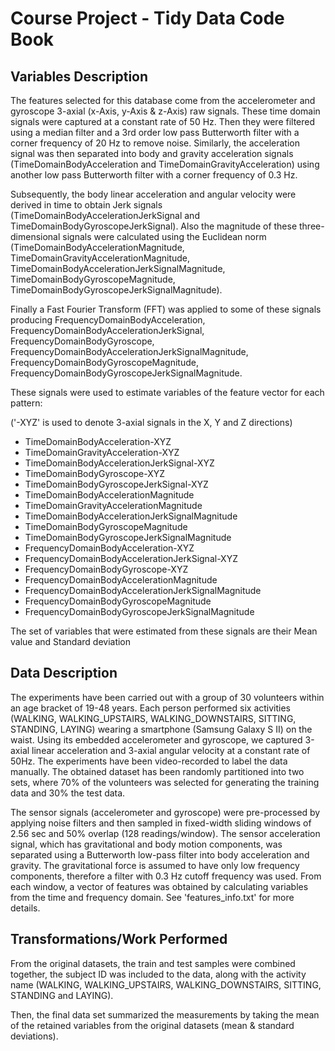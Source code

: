 # Course Project - Tidy Data Code Book
 
## Variables Description
 
The features selected for this database come from the accelerometer and gyroscope 3-axial (x-Axis, y-Axis & z-Axis) raw signals. These time domain signals were captured at a constant rate of 50 Hz. Then they were filtered using a median filter and a 3rd order low pass Butterworth filter with a corner frequency of 20 Hz to remove noise. Similarly, the acceleration signal was then separated into body and gravity acceleration signals (TimeDomainBodyAcceleration and TimeDomainGravityAcceleration) using another low pass Butterworth filter with a corner frequency of 0.3 Hz. 

Subsequently, the body linear acceleration and angular velocity were derived in time to obtain Jerk signals (TimeDomainBodyAccelerationJerkSignal and TimeDomainBodyGyroscopeJerkSignal). Also the magnitude of these three-dimensional signals were calculated using the Euclidean norm (TimeDomainBodyAccelerationMagnitude, TimeDomainGravityAccelerationMagnitude, TimeDomainBodyAccelerationJerkSignalMagnitude, TimeDomainBodyGyroscopeMagnitude, TimeDomainBodyGyroscopeJerkSignalMagnitude). 

Finally a Fast Fourier Transform (FFT) was applied to some of these signals producing FrequencyDomainBodyAcceleration, FrequencyDomainBodyAccelerationJerkSignal, FrequencyDomainBodyGyroscope, FrequencyDomainBodyAccelerationJerkSignalMagnitude, FrequencyDomainBodyGyroscopeMagnitude, FrequencyDomainBodyGyroscopeJerkSignalMagnitude.

These signals were used to estimate variables of the feature vector for each pattern: 

('-XYZ' is used to denote 3-axial signals in the X, Y and Z directions)
- TimeDomainBodyAcceleration-XYZ
- TimeDomainGravityAcceleration-XYZ
- TimeDomainBodyAccelerationJerkSignal-XYZ
- TimeDomainBodyGyroscope-XYZ
- TimeDomainBodyGyroscopeJerkSignal-XYZ
- TimeDomainBodyAccelerationMagnitude
- TimeDomainGravityAccelerationMagnitude
- TimeDomainBodyAccelerationJerkSignalMagnitude
- TimeDomainBodyGyroscopeMagnitude
- TimeDomainBodyGyroscopeJerkSignalMagnitude
- FrequencyDomainBodyAcceleration-XYZ
- FrequencyDomainBodyAccelerationJerkSignal-XYZ
- FrequencyDomainBodyGyroscope-XYZ
- FrequencyDomainBodyAccelerationMagnitude
- FrequencyDomainBodyAccelerationJerkSignalMagnitude
- FrequencyDomainBodyGyroscopeMagnitude
- FrequencyDomainBodyGyroscopeJerkSignalMagnitude

The set of variables that were estimated from these signals are their Mean value and Standard deviation
 
## Data Description
The experiments have been carried out with a group of 30 volunteers within an age bracket of 19-48 years. Each person performed six activities (WALKING, WALKING_UPSTAIRS, WALKING_DOWNSTAIRS, SITTING, STANDING, LAYING) wearing a smartphone (Samsung Galaxy S II) on the waist. Using its embedded accelerometer and gyroscope, we captured 3-axial linear acceleration and 3-axial angular velocity at a constant rate of 50Hz. The experiments have been video-recorded to label the data manually. The obtained dataset has been randomly partitioned into two sets, where 70% of the volunteers was selected for generating the training data and 30% the test data. 

The sensor signals (accelerometer and gyroscope) were pre-processed by applying noise filters and then sampled in fixed-width sliding windows of 2.56 sec and 50% overlap (128 readings/window). The sensor acceleration signal, which has gravitational and body motion components, was separated using a Butterworth low-pass filter into body acceleration and gravity. The gravitational force is assumed to have only low frequency components, therefore a filter with 0.3 Hz cutoff frequency was used. From each window, a vector of features was obtained by calculating variables from the time and frequency domain. See 'features_info.txt' for more details. 
 
## Transformations/Work Performed
From the original datasets, the train and test samples were combined together, the subject ID was included to the data, along with the activity name (WALKING, WALKING_UPSTAIRS, WALKING_DOWNSTAIRS, SITTING, STANDING and LAYING).

Then, the final data set summarized the measurements by taking the mean of the retained variables from the original datasets (mean & standard deviations).
